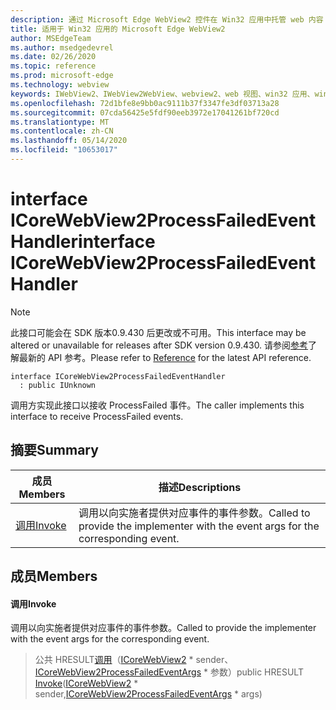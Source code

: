 ```yaml
---
description: 通过 Microsoft Edge WebView2 控件在 Win32 应用中托管 web 内容
title: 适用于 Win32 应用的 Microsoft Edge WebView2
author: MSEdgeTeam
ms.author: msedgedevrel
ms.date: 02/26/2020
ms.topic: reference
ms.prod: microsoft-edge
ms.technology: webview
keywords: IWebView2、IWebView2WebView、webview2、web 视图、win32 应用、win32、edge、ICoreWebView2、ICoreWebView2Host、浏览器控件、边缘 html
ms.openlocfilehash: 72d1bfe8e9bb0ac9111b37f3347fe3df03713a28
ms.sourcegitcommit: 07cda56425e5fdf90eeb3972e17041261bf720cd
ms.translationtype: MT
ms.contentlocale: zh-CN
ms.lasthandoff: 05/14/2020
ms.locfileid: "10653017"
---
```

# <span data-ttu-id="e8290-104">interface ICoreWebView2ProcessFailedEventHandler</span><span class="sxs-lookup"><span data-stu-id="e8290-104">interface ICoreWebView2ProcessFailedEventHandler</span></span> 

> [!NOTE]
> <span data-ttu-id="e8290-105">此接口可能会在 SDK 版本0.9.430 后更改或不可用。</span><span class="sxs-lookup"><span data-stu-id="e8290-105">This interface may be altered or unavailable for releases after SDK version 0.9.430.</span></span> <span data-ttu-id="e8290-106">请参阅[参考](../../../webview2-api-reference.md)了解最新的 API 参考。</span><span class="sxs-lookup"><span data-stu-id="e8290-106">Please refer to [Reference](../../../webview2-api-reference.md) for the latest API reference.</span></span>

```
interface ICoreWebView2ProcessFailedEventHandler
  : public IUnknown
```

<span data-ttu-id="e8290-107">调用方实现此接口以接收 ProcessFailed 事件。</span><span class="sxs-lookup"><span data-stu-id="e8290-107">The caller implements this interface to receive ProcessFailed events.</span></span>

## <span data-ttu-id="e8290-108">摘要</span><span class="sxs-lookup"><span data-stu-id="e8290-108">Summary</span></span>

 <span data-ttu-id="e8290-109">成员</span><span class="sxs-lookup"><span data-stu-id="e8290-109">Members</span></span>                        | <span data-ttu-id="e8290-110">描述</span><span class="sxs-lookup"><span data-stu-id="e8290-110">Descriptions</span></span>
--------------------------------|---------------------------------------------
[<span data-ttu-id="e8290-111">调用</span><span class="sxs-lookup"><span data-stu-id="e8290-111">Invoke</span></span>](#invoke) | <span data-ttu-id="e8290-112">调用以向实施者提供对应事件的事件参数。</span><span class="sxs-lookup"><span data-stu-id="e8290-112">Called to provide the implementer with the event args for the corresponding event.</span></span>

## <span data-ttu-id="e8290-113">成员</span><span class="sxs-lookup"><span data-stu-id="e8290-113">Members</span></span>

#### <span data-ttu-id="e8290-114">调用</span><span class="sxs-lookup"><span data-stu-id="e8290-114">Invoke</span></span> 

<span data-ttu-id="e8290-115">调用以向实施者提供对应事件的事件参数。</span><span class="sxs-lookup"><span data-stu-id="e8290-115">Called to provide the implementer with the event args for the corresponding event.</span></span>

> <span data-ttu-id="e8290-116">公共 HRESULT[调用](#invoke)（[ICoreWebView2](ICoreWebView2.md) \* sender、[ICoreWebView2ProcessFailedEventArgs](ICoreWebView2ProcessFailedEventArgs.md) \* 参数）</span><span class="sxs-lookup"><span data-stu-id="e8290-116">public HRESULT [Invoke](#invoke)([ICoreWebView2](ICoreWebView2.md) \* sender,[ICoreWebView2ProcessFailedEventArgs](ICoreWebView2ProcessFailedEventArgs.md) \* args)</span></span>

